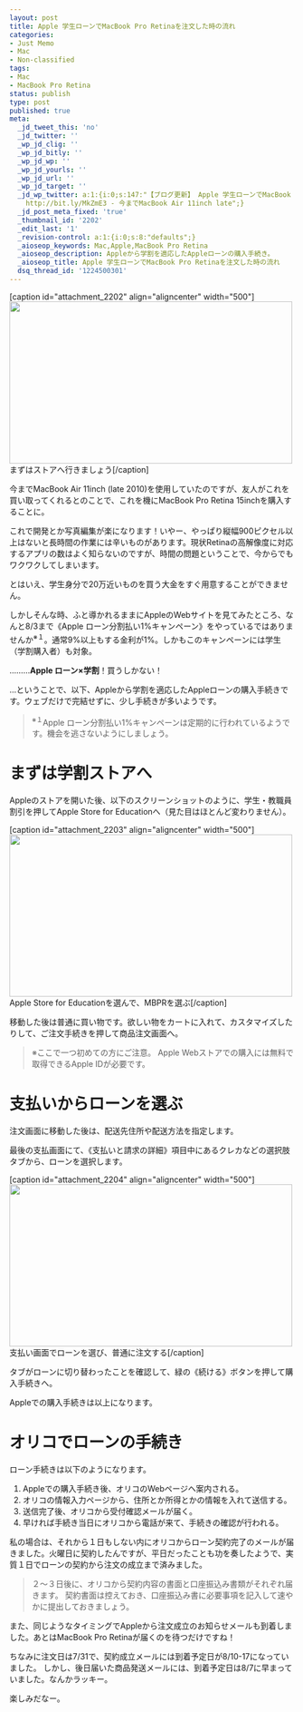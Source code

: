 ```yaml
---
layout: post
title: Apple 学生ローンでMacBook Pro Retinaを注文した時の流れ
categories:
- Just Memo
- Mac
- Non-classified
tags:
- Mac
- MacBook Pro Retina
status: publish
type: post
published: true
meta:
  _jd_tweet_this: 'no'
  _jd_twitter: ''
  _wp_jd_clig: ''
  _wp_jd_bitly: ''
  _wp_jd_wp: ''
  _wp_jd_yourls: ''
  _wp_jd_url: ''
  _wp_jd_target: ''
  _jd_wp_twitter: a:1:{i:0;s:147:"【ブログ更新】 Apple 学生ローンでMacBook Pro Retinaを注文した時の流れ
    http://bit.ly/MkZmE3 - 今までMacBook Air 11inch late";}
  _jd_post_meta_fixed: 'true'
  _thumbnail_id: '2202'
  _edit_last: '1'
  _revision-control: a:1:{i:0;s:8:"defaults";}
  _aioseop_keywords: Mac,Apple,MacBook Pro Retina
  _aioseop_description: Appleから学割を適応したAppleローンの購入手続き。
  _aioseop_title: Apple 学生ローンでMacBook Pro Retinaを注文した時の流れ
  dsq_thread_id: '1224500301'
---
```

[caption id="attachment_2202" align="aligncenter" width="500"]<a href="http://blog.hifumi.info/wp-content/uploads/2012/08/appleloan1-e1343924542929.png"><img class="size-large wp-image-2202" title="appleloan1" src="http://blog.hifumi.info/wp-content/uploads/2012/08/appleloan1-500x286.png" alt="" width="500" height="286" /></a> まずはストアへ行きましょう[/caption]

今までMacBook Air 11inch (late 2010)を使用していたのですが、友人がこれを買い取ってくれるとのことで、これを機にMacBook Pro Retina 15inchを購入することに。

これで開発とか写真編集が楽になります！いやー、やっぱり縦幅900ピクセル以上はないと長時間の作業には辛いものがあります。現状Retinaの高解像度に対応するアプリの数はよく知らないのですが、時間の問題ということで、今からでもワクワクしてしまいます。

とはいえ、学生身分で20万近いものを買う大金をすぐ用意することができません。

しかしそんな時、ふと導かれるままにAppleのWebサイトを見てみたところ、なんと8/3まで《Apple ローン分割払い1%キャンペーン》をやっているではありませんか<sup>※１</sup>。通常9%以上もする金利が1%。しかもこのキャンペーンには学生（学割購入者）も対象。

………<strong>Apple ローン×学割</strong>！買うしかない！

…ということで、以下、Appleから学割を適応したAppleローンの購入手続きです。ウェブだけで完結せずに、少し手続きが多いようです。
<blockquote><sup>※１</sup>Apple ローン分割払い1%キャンペーンは定期的に行われているようです。機会を逃さないようにしましょう。</blockquote>
<!--more-->
<h1>まずは学割ストアへ</h1>
Appleのストアを開いた後、以下のスクリーンショットのように、学生・教職員割引を押してApple Store for Educationへ（見た目はほとんど変わりません）。

[caption id="attachment_2203" align="aligncenter" width="500"]<a href="http://blog.hifumi.info/wp-content/uploads/2012/08/appleloan2-e1343924556766.png"><img class="size-large wp-image-2203" title="appleloan2" src="http://blog.hifumi.info/wp-content/uploads/2012/08/appleloan2-500x286.png" alt="" width="500" height="286" /></a> Apple Store for Educationを選んで、MBPRを選ぶ[/caption]

移動した後は普通に買い物です。欲しい物をカートに入れて、カスタマイズしたりして、ご注文手続きを押して商品注文画面へ。
<blockquote>※ここで一つ初めての方にご注意。
Apple Webストアでの購入には無料で取得できるApple IDが必要です。</blockquote>
<h1>支払いからローンを選ぶ</h1>
注文画面に移動した後は、配送先住所や配送方法を指定します。

最後の支払画面にて、《支払いと請求の詳細》項目中にあるクレカなどの選択肢タブから、ローンを選択します。

[caption id="attachment_2204" align="aligncenter" width="500"]<a href="http://blog.hifumi.info/wp-content/uploads/2012/08/appleloan3-e1343924572175.png"><img class="size-large wp-image-2204" title="appleloan3" src="http://blog.hifumi.info/wp-content/uploads/2012/08/appleloan3-500x286.png" alt="" width="500" height="286" /></a> 支払い画面でローンを選び、普通に注文する[/caption]

タブがローンに切り替わったことを確認して、緑の《続ける》ボタンを押して購入手続きへ。

Appleでの購入手続きは以上になります。
<h1>オリコでローンの手続き</h1>
ローン手続きは以下のようになります。
<ol>
	<li>Appleでの購入手続き後、オリコのWebページヘ案内される。</li>
	<li>オリコの情報入力ページから、住所とか所得とかの情報を入れて送信する。</li>
	<li>送信完了後、オリコから受付確認メールが届く。</li>
	<li>早ければ手続き当日にオリコから電話が来て、手続きの確認が行われる。</li>
</ol>
私の場合は、それから１日もしない内にオリコからローン契約完了のメールが届きました。火曜日に契約したんですが、平日だったことも功を奏したようで、実質１日でローンの契約から注文の成立まで済みました。
<blockquote>２〜３日後に、オリコから契約内容の書面と口座振込み書類がそれぞれ届きます。
契約書面は控えておき、口座振込み書に必要事項を記入して速やかに提出しておきましょう。</blockquote>
また、同じようなタイミングでAppleから注文成立のお知らせメールも到着しました。あとはMacBook Pro Retinaが届くのを待つだけですね！

ちなみに注文日は7/31で、契約成立メールには到着予定日が8/10-17になっていました。
しかし、後日届いた商品発送メールには、到着予定日は8/7に早まっていました。なんかラッキー。

楽しみだなー。
